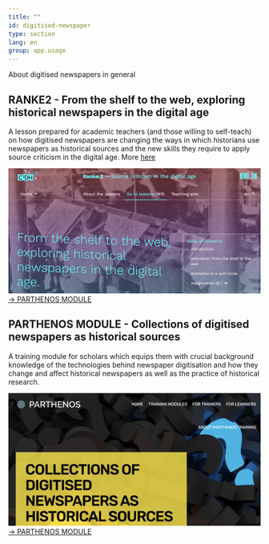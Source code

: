 ```yaml
---
title: ""
id: digitised-newspaper
type: section
lang: en
group: app.usage
---
```


About digitised newspapers in general

<!-- more -->

## RANKE2 - From the shelf to the web, exploring historical newspapers in the digital age


A lesson prepared for academic teachers (and those willing to self-teach) on how digitised newspapers are changing the ways in which historians use newspapers as historical sources and the new skills they require to apply source criticism in the digital age. More [here](https://ranke2.uni.lu/u/exploring-historical-newspapers/)

<a class="d-block image-link"
  style="max-width:400px;"
  href='https://ranke2.uni.lu/u/exploring-historical-newspapers/'
  title='PARTHENOS MODULE'>
  <img src="/assets/images/FZ_ranke2.png" class="d-block mb-1" />
  &rarr; PARTHENOS MODULE
</a>


## PARTHENOS MODULE - Collections of digitised newspapers as historical sources

A training module for scholars which equips them with crucial background knowledge of the technologies behind newspaper digitisation and how they change and affect historical newspapers as well as the practice of historical research.

<a class="d-block image-link"
  style="max-width:400px;"
  href='https://training.parthenos-project.eu/sample-page/digital-humanities-research-questions-and-methods/collections-of-digital-newspapers-as-historical-sources/'
  title='PARTHENOS MODULE'>
  <img src="/assets/images/FZ_parthenos.png" class="d-block mb-1" />
  &rarr; PARTHENOS MODULE
</a>
